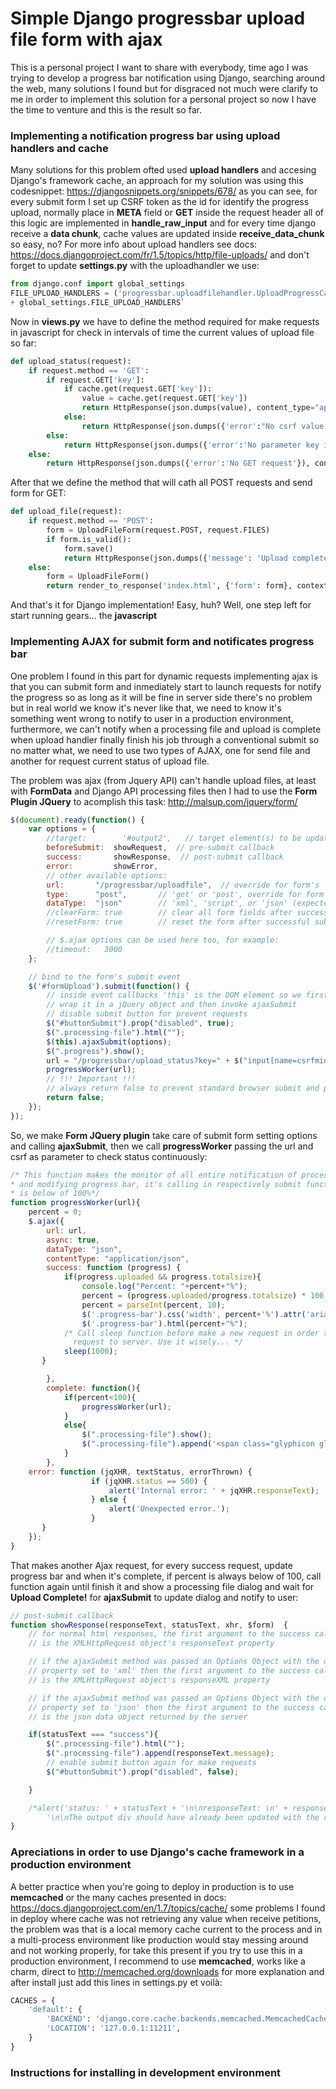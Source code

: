# Simple Django progressbar upload file form with ajax

This is a personal project I want to share with everybody, time ago I was trying to develop a progress bar notification using Django, searching around the web, many solutions I found but for disgraced not much were clarify to me in order to implement this solution for a personal project so now I have the time to venture and this is the result so far.

### Implementing a notification progress bar using upload handlers and cache

Many solutions for this problem ofted used **upload handlers** and accesing Django's framework cache, an approach for my solution was using this codesnippet: https://djangosnippets.org/snippets/678/ as you can see, for every submit form I set up CSRF token as the id for identify the progress upload, normally place in **META** field or **GET** inside the request header all of this logic are implemented in **handle_raw_input** and for every time django receive a **data chunk**, cache values are updated inside **receive_data_chunk** so easy, no? For more info about upload handlers see docs: https://docs.djangoproject.com/fr/1.5/topics/http/file-uploads/ and don't forget to update **settings.py** with the uploadhandler we use:

```python
from django.conf import global_settings
FILE_UPLOAD_HANDLERS = ('progressbar.uploadfilehandler.UploadProgressCachedHandler', ) \
+ global_settings.FILE_UPLOAD_HANDLERS`
```

Now in **views.py** we have to define the method required for make requests in javascript for check in intervals of time the current values of upload file so far:
```python
def upload_status(request):
    if request.method == 'GET':
        if request.GET['key']:
            if cache.get(request.GET['key']):
                value = cache.get(request.GET['key'])
                return HttpResponse(json.dumps(value), content_type="application/json")
            else:
                return HttpResponse(json.dumps({'error':"No csrf value in cache"}), content_type="application/json")
        else:
            return HttpResponse(json.dumps({'error':'No parameter key in GET request'}), content_type="application/json")
    else:
        return HttpResponse(json.dumps({'error':'No GET request'}), content_type="application/json")
```
After that we define the method that will cath all POST requests and send form for GET:

```python
def upload_file(request):
    if request.method == 'POST':
        form = UploadFileForm(request.POST, request.FILES)
        if form.is_valid():
            form.save()
            return HttpResponse(json.dumps({'message': 'Upload complete!'}))
    else:
        form = UploadFileForm()
        return render_to_response('index.html', {'form': form}, context_instance=RequestContext(request))
```

And that's it for Django implementation! Easy, huh? Well, one step left for start running gears... the **javascript**


### Implementing AJAX for submit form and notificates progress bar

One problem I found in this part for dynamic requests implementing ajax is that you can submit form and inmediately start to launch requests for notify the progress so as long as it will be fine in server side there's no problem but in real world we know it's never like that, we need to know it's something went wrong to notify to user in a production environment, furthermore, we can't notify when a processing file and upload is complete when upload handler finally finish his job through a conventional submit so no matter what, we need to use two types of AJAX, one for send file and another for request current status of upload file.

The problem was ajax (from Jquery API) can't handle upload files, at least with **FormData** and Django API processing files then I had to use the **Form Plugin JQuery** to acomplish this task: http://malsup.com/jquery/form/ 

```javascript
$(document).ready(function() {
    var options = {
        //target:        '#output2',   // target element(s) to be updated with server response
        beforeSubmit:  showRequest,  // pre-submit callback
        success:       showResponse,  // post-submit callback
        error:         showError,
        // other available options:
        url:       "/progressbar/uploadfile",  // override for form's 'action' attribute
        type:      "post",       // 'get' or 'post', override for form's 'method' attribute
        dataType:  "json"        // 'xml', 'script', or 'json' (expected server response type)
        //clearForm: true        // clear all form fields after successful submit
        //resetForm: true        // reset the form after successful submit

        // $.ajax options can be used here too, for example:
        //timeout:   3000
    };

    // bind to the form's submit event
    $('#formUpload').submit(function() {
        // inside event callbacks 'this' is the DOM element so we first
        // wrap it in a jQuery object and then invoke ajaxSubmit
        // disable submit button for prevent requests
        $("#buttonSubmit").prop("disabled", true);
        $(".processing-file").html("");
        $(this).ajaxSubmit(options);
        $(".progress").show();
        url = "/progressbar/upload_status?key=" + $("input[name=csrfmiddlewaretoken]").val();
        progressWorker(url);
        // !!! Important !!!
        // always return false to prevent standard browser submit and page navigation
        return false;
    });
});
```

So, we make **Form JQuery plugin** take care of submit form setting options and calling **ajaxSubmit**, then we call **progressWorker** passing the url and csrf as parameter to check status continuously:


```javascript
/* This function makes the monitor of all entire notification of process making an ajax call
* and modifying progress bar, it's calling in respectively submit functions above while percent
* is below of 100%*/
function progressWorker(url){
    percent = 0;
    $.ajax({
        url: url,
        async: true,
        dataType: "json",
        contentType: "application/json",
        success: function (progress) {
            if(progress.uploaded && progress.totalsize){
            	console.log("Percent: "+percent+"%");
            	percent = (progress.uploaded/progress.totalsize) * 100;
            	percent = parseInt(percent, 10);
                $('.progress-bar').css('width', percent+'%').attr('aria-valuenow', percent);
                $('.progress-bar').html(percent+"%");
            /* Call sleep function before make a new request in order to prevent much
              request to server. Use it wisely... */
            sleep(1000);            
	   }

        },
        complete: function(){
            if(percent<100){
                progressWorker(url);
            }
            else{
                $(".processing-file").show();
                $(".processing-file").append('<span class="glyphicon glyphicon-refresh glyphicon-refresh-animate"></span> Processing file, please wait...');
            }
        },
	error: function (jqXHR, textStatus, errorThrown) {
                  if (jqXHR.status == 500) {
                      alert('Internal error: ' + jqXHR.responseText);
                  } else {
                      alert('Unexpected error.');
                  }
       }
    });
}
```

That makes another Ajax request, for every success request, update progress bar and when it's complete, if percent is always below of 100, call function again until finish it and show a processing file dialog and wait for **Upload Complete!**  for **ajaxSubmit** to update dialog and notify to user:

```javascript
// post-submit callback
function showResponse(responseText, statusText, xhr, $form)  {
    // for normal html responses, the first argument to the success callback
    // is the XMLHttpRequest object's responseText property

    // if the ajaxSubmit method was passed an Options Object with the dataType
    // property set to 'xml' then the first argument to the success callback
    // is the XMLHttpRequest object's responseXML property

    // if the ajaxSubmit method was passed an Options Object with the dataType
    // property set to 'json' then the first argument to the success callback
    // is the json data object returned by the server

    if(statusText === "success"){
        $(".processing-file").html("");
        $(".processing-file").append(responseText.message);
        // enable submit button again for make requests
        $("#buttonSubmit").prop("disabled", false);

    }

    /*alert('status: ' + statusText + '\n\nresponseText: \n' + responseText +
        '\n\nThe output div should have already been updated with the responseText.');*/
}
```

### Apreciations in order to use Django's cache framework in a production environment 

A better practice when you're going to deploy in production is to use **memcached** or the many caches presented in docs: https://docs.djangoproject.com/en/1.7/topics/cache/ some problems I found in deploy where cache was not retrieving any value when receive petitions, the problem was that is a local memory cache current to the process and in a multi-process environment like production would stay messing around and not working properly, for take this present if you try to use this in a production environment, I recommend to use **memcached**, works like a charm, direct to http://memcached.org/downloads for more explanation and after install just add this lines in settings.py et voilà:

```python
CACHES = {
    'default': {
        'BACKEND': 'django.core.cache.backends.memcached.MemcachedCache',
        'LOCATION': '127.0.0.1:11211',
    }
}
```

### Instructions for installing in development environment

